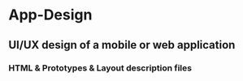 # App-Design
## UI/UX design of a mobile or web application
### HTML & Prototypes & Layout description files 
